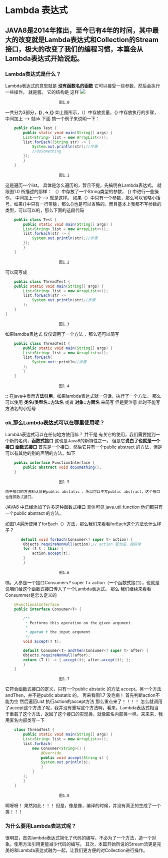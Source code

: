 # Lambda 表达式
## JAVA8是2014年推出，至今已有4年的时间，其中最大的改变就是Lambda表达式和Collection的Stream接口，极大的改变了我们的编程习惯，本篇会从Lambda表达式开始说起。
###  Lambda表达式是什么？

Lambda表达式的意思就是 **没有函数名的函数**
它可以接受一些参数，然后会执行一些操作，
就是酱。
它的结构是 这样
![](../../images/9B5B1B2-D905-4321-86C3-8D30BF12BA46.png)

							图1.0

一共分为3部分，**()**   ,**->**,**{}**
如上图所示，（）中存放变量，{} 中存放执行的步骤，中间加上 —> 就ok
下面 搞一个例子来说明一下：

```java
	public class Test {
	    public static void main(String[] args) {
		List<String> list = new ArrayList<>();
		list.forEach((String str) -> {
		    System.out.println(str);//步骤
		    //doSomething
		});
	    }
	}
```
							图1.1
这是遍历一个list。
具体是怎么遍历的，暂且不提，先搞明白Lambda表达式。
就跟图1.0 所描述的那样：
	（）中存放了一个String类型的参数，
  	   {}	中进行一些操作。
	   中间加上一个 —>
就是这样。
如果（）中只有一个参数，那么可以省略小括号。如果{}中只有一行带脉，那么{}也是可以省略的。而且基本上我都不写参数的类型，可以可以的，那么下面的这段代码
```java
	public class Test {
	    public static void main(String[] args) {
		List<String> list = new ArrayList<>();
		list.forEach(str -> {
		    System.out.println(str);//步骤
		});
	    }
	}
```

							图1.2

可以简写成
```java
	public class ThreadTest {
    public static void main(String[] args) {
        List<String> list = new ArrayList<>();
        list.forEach(str ->
            System.out.println(str)//步骤
        );
    }
}
```

							图1.3

如果lamdba表达式 仅仅调用了一个方法 ，那么还可以简写
```java
	public class ThreadTest {
	    public static void main(String[] args) {
		List<String> list = new ArrayList<>();
		list.forEach(
			System.out::println//步骤
		);
	    }
	}
```

							图1.4

**::**
在java中表示**方法引用**，如果lambda表达式就一句话，执行了一个方法。
那么 可以使用 **类名/类型名::方法名**
或者 **对象::方面名** 来简写
但是要注意 此时不能写方法名的小括号

### ok,那么Lambda表达式可以在哪里使用呢？

Lambda表达式可以在任何地方使用嘛？
并不是
有关它的使用，我们需要提到一个新的名词，**函数式接口**
这也是Java8的新特性之一。
但是它**说白了也就是一个接口**
**函数式接口**
首先是一个接口，然后它只有一个public abstract 的方法，但是可以有其他的别的声明的方法。如下
```java
	public interface FunctionInterface {
	    public abstract void doSomething();
	}
```

							图1.5

	由于接口的方法默认就是public abstatic ，所以可以不写public abstract，这个接口也是函数式接口。
JAVA8 中已经添加了许多这种函数式接口
具体可见 java.util.function
他们都只有一个public abstract 的方法。

如图1.4遍历使用了forEach（）方法，那么我们来看看forEach这个方法长什么样子？
```java
	   default void forEach(Consumer<? super T> action) {
		Objects.requireNonNull(action);// action 若为空，抛异常
		for (T t : this) {
		    action.accept(t);
		}
	    }
```

							图1.6
咦，入参是一个接口Consumer<? super T> action（一个函数式接口），也就是说咱们给这个函数式接口传入了一个Lambda表达式。
那么 我们继续来看看Consummer是怎么定义的
```java
	@FunctionalInterface
	public interface Consumer<T> {

	    /**
	     * Performs this operation on the given argument.
	     *
	     * @param t the input argument
	     */
	    void accept(T t);

	    default Consumer<T> andThen(Consumer<? super T> after) {
		Objects.requireNonNull(after);
		return (T t) -> { accept(t); after.accept(t); };
	    }
	}
```

							图1.7
它符合函数式接口的定义，只有一个public abstatic 的方法 accept。另一个方法andThen，并不是public abstatic 的。
再来看图1.7 
没毛病！
首先判断action不能为空
然后遍历List 执行action的accept方法
那么重点来了！！！！
怎么就调用了accept这个方法了呢，我并没有重写这个方法啊，看来，Lambda表达式相当于重载了这个方法，返回了这个接口的实现类，就像匿名内部类一样。来来来，我用匿名内部类写一下
```java
	class ThreadTest {
	    public static void main(String[] args) {
		List<String> list = new ArrayList<>();
		list.forEach(
			new Consumer<String>() {
			    @Override
			    public void accept(String s) {
				System.out.println(s);
			    }
			}
		);
	    }
	}
```
	
							图1.8
啊呀呀！ 果然如此！！！
但是，像是像，编译的时候，并没有真正的生成了一个类！！！

### 为什么要用Lambda表达式呢？
很明显，首先lambda表达式简化了代码的编写，不必为了一个方法，造一个对象。使用方法引用更能减少代码的编写。
其次，本篇开始所说的Stream流更是完美的和Lambda表达式融为一起，让我们更方便的对Collection进行操作。














